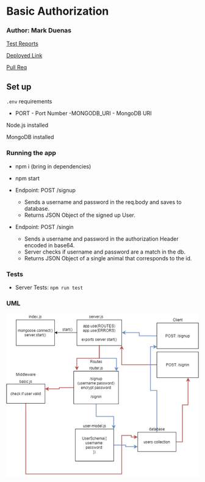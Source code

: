 # Basic Authorization

### Author: Mark Duenas

[Test Reports](https://github.com/MarkDuenas/basic-auth/actions)

[Deployed Link](https://basic-auth-md.herokuapp.com/)

[Pull Req](https://github.com/MarkDuenas/basic-auth/pull/1)


## Set up

`.env` requirements

  - PORT - Port Number
  -MONGODB_URI - MongoDB URI

Node.js installed

MongoDB installed

  ### Running the app
   - npm i (bring in dependencies)
   - npm start
    
   - Endpoint: POST /signup
     - Sends a username and password in the req.body and saves to database.
     - Returns JSON Object of the signed up User.

   - Endpoint: POST /singin
     - Sends a username and password in the authorization Header encoded in base64.
     - Server checks if username and password are a match in the db.
     - Returns JSON Object of a single animal that corresponds to the id.

        
  ### Tests
   - Server Tests: 
    `npm run test`
  
  ### UML

![UML](./lab06.png)
